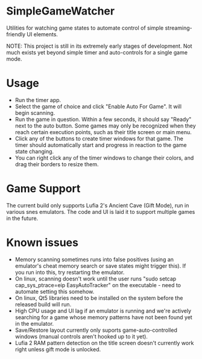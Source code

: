 # SimpleGameWatcher
Utilities for watching game states to automate control of simple streaming-friendly UI elements.

NOTE: This project is still in its extremely early stages of development.  Not much exists yet beyond simple timer and auto-controls for a single game mode.

# Usage
- Run the timer app.
- Select the game of choice and click "Enable Auto For Game".  It will begin scanning.
- Run the game in question.  Within a few seconds, it should say "Ready" next to the auto button.  Some games may only be recognized when they reach certain execution points, such as their title screen or main menu.
- Click any of the buttons to create timer windows for that game.  The timer should automatically start and progress in reaction to the game state changing.
- You can right click any of the timer windows to change their colors, and drag their borders to resize them.

# Game Support
The current build only supports Lufia 2's Ancient Cave (Gift Mode), run in various snes emulators.  The code and UI is laid it to support multiple games in the future.

# Known issues
- Memory scanning sometimes runs into false positives (using an emulator's cheat memory search or save states might trigger this).  If you run into this, try restarting the emulator.
- On linux, scanning doesn't work until the user runs "sudo setcap cap_sys_ptrace=eip EasyAutoTracker" on the executable - need to automate setting this somehow.
- On linux, Qt5 libraries need to be installed on the system before the released build will run.
- High CPU usage and UI lag if an emulator is running and we're actively searching for a game whose memory patterns have not been found yet in the emulator.
- Save/Restore layout currently only suports game-auto-controlled windows (manual controls aren't hooked up to it yet).
- Lufia 2 RAM pattern detection on the title screen doesn't currently work right unless gift mode is unlocked.
